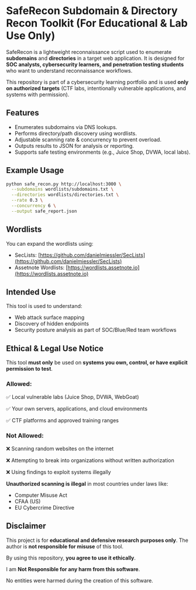 # SafeRecon  Subdomain & Directory Recon Toolkit (For Educational & Lab Use Only)

SafeRecon is a lightweight reconnaissance script used to enumerate **subdomains** and **directories** in a target web application. It is designed for **SOC analysts, cybersecurity learners, and penetration testing students** who want to understand reconnaissance workflows.

This repository is part of a cybersecurity learning portfolio and is used **only on authorized targets** (CTF labs, intentionally vulnerable applications, and systems with permission).


## Features

- Enumerates subdomains via DNS lookups.
- Performs directory/path discovery using wordlists.
- Adjustable scanning rate & concurrency to prevent overload.
- Outputs results to JSON for analysis or reporting.
- Supports safe testing environments (e.g., Juice Shop, DVWA, local labs).



## Example Usage

```bash
python safe_recon.py http://localhost:3000 \
  --subdomains wordlists/subdomains.txt \
  --directories wordlists/directories.txt \
  --rate 0.3 \
  --concurrency 6 \
  --output safe_report.json
````


## Wordlists

You can expand the wordlists using:

* SecLists: [https://github.com/danielmiessler/SecLists](https://github.com/danielmiessler/SecLists)
* Assetnote Wordlists: [https://wordlists.assetnote.io](https://wordlists.assetnote.io)


## Intended Use

This tool is used to understand:

* Web attack surface mapping
* Discovery of hidden endpoints
* Security posture analysis as part of SOC/Blue/Red team workflows

## Ethical & Legal Use Notice

This tool **must only** be used on **systems you own, control, or have explicit permission to test**.

### Allowed:

✅ Local vulnerable labs (Juice Shop, DVWA, WebGoat)

✅ Your own servers, applications, and cloud environments

✅ CTF platforms and approved training ranges

### Not Allowed:

❌ Scanning random websites on the internet

❌ Attempting to break into organizations without written authorization

❌ Using findings to exploit systems illegally


**Unauthorized scanning is illegal** in most countries under laws like:

* Computer Misuse Act
* CFAA (US)
* EU Cybercrime Directive


## Disclaimer

This project is for **educational and defensive research purposes only**.
The author is **not responsible for misuse** of this tool.

By using this repository, **you agree to use it ethically**.

I am **Not Responsible for any harm from this software**.

No entities were harmed during the creation of this software.

